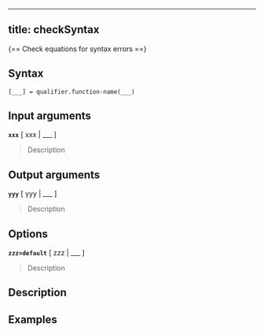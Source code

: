 
---
title: checkSyntax
---

{== Check equations for syntax errors ==}


## Syntax 

    [___] = qualifier.function-name(___)


## Input arguments 

__`xxx`__ [ xxx | ___ ]
> 
> Description
> 


## Output arguments 

__`yyy`__ [ yyy | ___ ]
> 
> Description
> 


## Options 

__`zzz=default`__ [ zzz | ___ ]
> 
> Description
> 


## Description 



## Examples

```matlab
```

